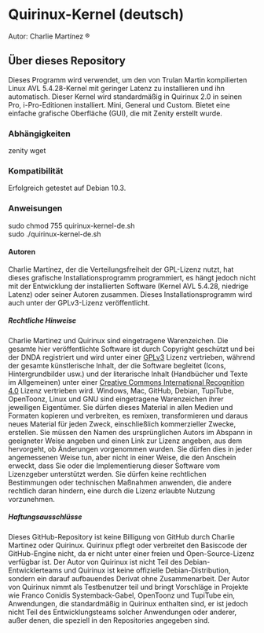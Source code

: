 # Quirinux-Kernel (deutsch)
Autor: Charlie Martínez ®
## Über dieses Repository
Dieses Programm wird verwendet, um den von Trulan Martin kompilierten Linux AVL 5.4.28-Kernel mit geringer Latenz zu installieren und ihn automatisch. Dieser Kernel wird standardmäßig in Quirinux 2.0 in seinen Pro, i-Pro-Editionen installiert. Mini, General und Custom. Bietet eine einfache grafische Oberfläche (GUI), die mit Zenity erstellt wurde.
### Abhängigkeiten
zenity
wget
### Kompatibilität
Erfolgreich getestet auf Debian 10.3. 
### Anweisungen
sudo chmod 755 quirinux-kernel-de.sh </br>
sudo ./quirinux-kernel-de.sh
#### Autoren
Charlie Martínez, der die Verteilungsfreiheit der GPL-Lizenz nutzt, hat dieses grafische Installationsprogramm programmiert, es hängt jedoch nicht mit der Entwicklung der installierten Software (Kernel AVL 5.4.28, niedrige Latenz) oder seiner Autoren zusammen. Dieses Installationsprogramm wird auch unter der GPLv3-Lizenz veröffentlicht.
##### Rechtliche Hinweise
Charlie Martinez und Quirinux sind eingetragene Warenzeichen. Die gesamte hier veröffentlichte Software ist durch Copyright geschützt und bei der DNDA registriert und wird unter einer <a href="https://lslspanish.github.io/translation_GPLv3_to_spanish/">GPLv3</a> Lizenz vertrieben, während der gesamte künstlerische Inhalt, der die Software begleitet (Icons, Hintergrundbilder usw.) und der literarische Inhalt (Handbücher und Texte im Allgemeinen) unter einer <a href="https://creativecommons.org/licenses/by/4.0/deed.es">Creative Commons International Recognition 4.0</a> Lizenz vertrieben wird. Windows, Mac, GitHub, Debian, TupiTube, OpenToonz, Linux und GNU sind eingetragene Warenzeichen ihrer jeweiligen Eigentümer.
Sie dürfen dieses Material in allen Medien und Formaten kopieren und verbreiten, es remixen, transformieren und daraus neues Material für jeden Zweck, einschließlich kommerzieller Zwecke, erstellen. Sie müssen den Namen des ursprünglichen Autors im Abspann in geeigneter Weise angeben und einen Link zur Lizenz angeben, aus dem hervorgeht, ob Änderungen vorgenommen wurden. Sie dürfen dies in jeder angemessenen Weise tun, aber nicht in einer Weise, die den Anschein erweckt, dass Sie oder die Implementierung dieser Software vom Lizenzgeber unterstützt werden. Sie dürfen keine rechtlichen Bestimmungen oder technischen Maßnahmen anwenden, die andere rechtlich daran hindern, eine durch die Lizenz erlaubte Nutzung vorzunehmen. 
##### Haftungsausschlüsse
Dieses GitHub-Repository ist keine Billigung von GitHub durch Charlie Martinez oder Quirinux. Quirinux pflegt oder verbreitet den Basiscode der GitHub-Engine nicht, da er nicht unter einer freien und Open-Source-Lizenz verfügbar ist.
Der Autor von Quirinux ist nicht Teil des Debian-Entwicklerteams und Quirinux ist keine offizielle Debian-Distribution, sondern ein darauf aufbauendes Derivat ohne Zusammenarbeit. 
Der Autor von Quirinux nimmt als Testbenutzer teil und bringt Vorschläge in Projekte wie Franco Conidis Systemback-Gabel, OpenToonz und TupiTube ein, Anwendungen, die standardmäßig in Quirinux enthalten sind, er ist jedoch nicht Teil des Entwicklungsteams solcher Anwendungen oder anderer, außer denen, die speziell in den Repositories angegeben sind.

